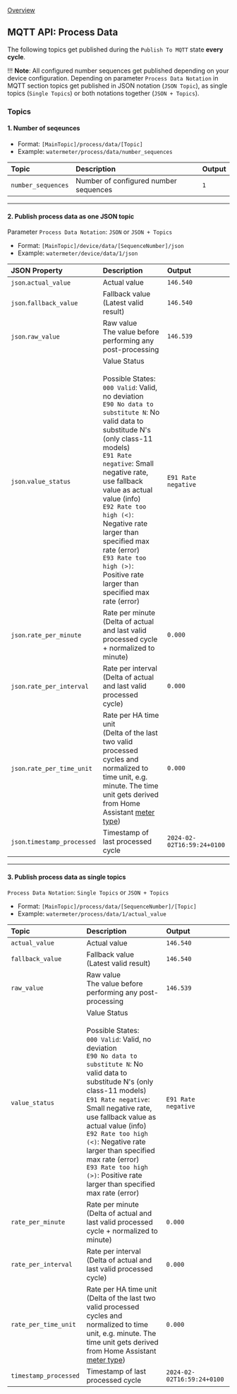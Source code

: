 [Overview](_OVERVIEW.md) 

## MQTT API: Process Data

The following topics get published during the `Publish To MQTT` state **every cycle**.

!!! __Note__: 
    All configured number sequences get published depending on your device configuration. 
    Depending on parameter `Process Data Notation` in MQTT section topics get published in 
    JSON notation (`JSON Topic`), as single topics (`Single Topics`) or both notations together
    (`JSON + Topics`).


### Topics

#### 1. Number of seqeunces

  - Format: `[MainTopic]/process/data/[Topic]`
  - Example: `watermeter/process/data/number_sequences`

| Topic                     | Description                 | Output
|:--------------------------|:----------------------------|:--------------     
| `number_sequences`        | Number of configured number sequences| `1`

--- 

#### 2. Publish process data as one JSON topic

Parameter `Process Data Notation`: `JSON` or `JSON + Topics`

  - Format: `[MainTopic]/device/data/[SequenceNumber]/json`
  - Example: `watermeter/device/data/1/json`

| JSON Property             | Description                 | Output
|:--------------------------|:----------------------------|:--------------     
| `json`.`actual_value`     | Actual value | `146.540`
| `json`.`fallback_value`   | Fallback value<br>(Latest valid result) | `146.540`
| `json`.`raw_value`        | Raw value <br>The value before performing any post-processing | `146.539`
| `json`.`value_status`     | Value Status<br><br>Possible States:<br>`000 Valid`: Valid, no deviation <br>`E90 No data to substitute N`: No valid data to substitude N's (only class-11 models) <br>`E91 Rate negative`: Small negative rate, use fallback value as actual value (info) <br>`E92 Rate too high (<)`: Negative rate larger than specified max rate (error) <br>`E93 Rate too high (>)`: Positive rate larger than specified max rate (error) | `E91 Rate negative`
| `json`.`rate_per_minute`  | Rate per minute<br>(Delta of actual and last valid processed cycle + normalized to minute) | `0.000`
| `json`.`rate_per_interval` | Rate per interval<br>(Delta of actual and last valid processed cycle) | `0.000`
| `json`.`rate_per_time_unit` | Rate per HA time unit<br>(Delta of the last two valid processed cycles and normalized to time unit, e.g. minute. The time unit gets derived from Home Assistant [meter type](../../Configuration/Parameter/MQTT/MeterType.md)) | `0.000`
| `json`.`timestamp_processed` | Timestamp of last processed cycle | `2024-02-02T16:59:24+0100`

---

#### 3. Publish process data as single topics

`Process Data Notation`: `Single Topics` or `JSON + Topics`
  
  - Format: `[MainTopic]/process/data/[SequenceNumber]/[Topic]`
  - Example: `watermeter/process/data/1/actual_value`

| Topic                     | Description                 | Output
|:--------------------------|:----------------------------|:--------------   
| `actual_value`            | Actual value                | `146.540`
| `fallback_value`          | Fallback value<br>(Latest valid result) | `146.540`
| `raw_value`               | Raw value <br>The value before performing any post-processing | `146.539`
| `value_status`            | Value Status<br><br>Possible States:<br>`000 Valid`: Valid, no deviation <br>`E90 No data to substitute N`: No valid data to substitude N's (only class-11 models) <br>`E91 Rate negative`: Small negative rate, use fallback value as actual value (info) <br>`E92 Rate too high (<)`: Negative rate larger than specified max rate (error) <br>`E93 Rate too high (>)`: Positive rate larger than specified max rate (error) | `E91 Rate negative`
| `rate_per_minute`         | Rate per minute<br>(Delta of actual and last valid processed cycle + normalized to minute) | `0.000`
| `rate_per_interval`       | Rate per interval<br>(Delta of actual and last valid processed cycle) | `0.000`
| `rate_per_time_unit`      | Rate per HA time unit<br>(Delta of the last two valid processed cycles and normalized to time unit, e.g. minute. The time unit gets derived from Home Assistant [meter type](../../Configuration/Parameter/MQTT/HAMeterType.md)) | `0.000`
| `timestamp_processed`     | Timestamp of last processed cycle | `2024-02-02T16:59:24+0100`
